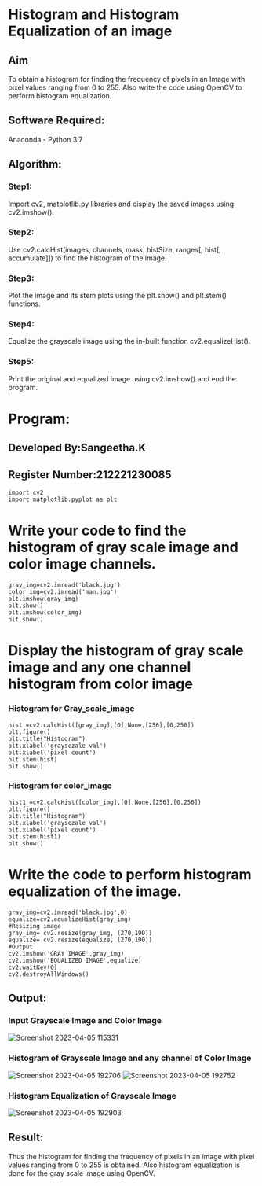 # Histogram and Histogram Equalization of an image
## Aim
To obtain a histogram for finding the frequency of pixels in an Image with pixel values ranging from 0 to 255. Also write the code using OpenCV to perform histogram equalization.

## Software Required:
Anaconda - Python 3.7

## Algorithm:
### Step1:
Import cv2, matplotlib.py libraries and display the saved images using cv2.imshow().

### Step2:
Use cv2.calcHist(images, channels, mask, histSize, ranges[, hist[, accumulate]]) to find the histogram of the image.

### Step3:
Plot the image and its stem plots using the plt.show() and plt.stem() functions.

### Step4:
Equalize the grayscale image using the in-built function cv2.equalizeHist().

### Step5:
Print the original and equalized image using cv2.imshow() and end the program.

# Program:
## Developed By:Sangeetha.K
## Register Number:212221230085
```
import cv2
import matplotlib.pyplot as plt
```
# Write your code to find the histogram of gray scale image and color image channels.
```
gray_img=cv2.imread('black.jpg')
color_img=cv2.imread('man.jpg')
plt.imshow(gray_img)
plt.show()
plt.imshow(color_img)
plt.show()
```

# Display the histogram of gray scale image and any one channel histogram from color image
### Histogram for Gray_scale_image
```
hist =cv2.calcHist([gray_img],[0],None,[256],[0,256])
plt.figure()
plt.title("Histogram")
plt.xlabel('graysczale val')
plt.xlabel('pixel count')
plt.stem(hist)
plt.show()
```
### Histogram for color_image
```
hist1 =cv2.calcHist([color_img],[0],None,[256],[0,256])
plt.figure()
plt.title("Histogram")
plt.xlabel('graysczale val')
plt.xlabel('pixel count')
plt.stem(hist1)
plt.show()
```


# Write the code to perform histogram equalization of the image. 

```
gray_img=cv2.imread('black.jpg',0)
equalize=cv2.equalizeHist(gray_img)
#Resizing image 
gray_img= cv2.resize(gray_img, (270,190))
equalize= cv2.resize(equalize, (270,190))
#Output
cv2.imshow('GRAY IMAGE',gray_img)
cv2.imshow('EQUALIZED IMAGE',equalize)
cv2.waitKey(0)
cv2.destroyAllWindows()
```
## Output:
### Input Grayscale Image and Color Image

![Screenshot 2023-04-05 115331](https://user-images.githubusercontent.com/93992063/230105659-5dae0aeb-a96e-4f7e-9d5f-0230f50ad940.png)

### Histogram of Grayscale Image and any channel of Color Image

![Screenshot 2023-04-05 192706](https://user-images.githubusercontent.com/93992063/230105706-341aa651-f535-4532-bb8c-4a1b0754e5c1.png)
![Screenshot 2023-04-05 192752](https://user-images.githubusercontent.com/93992063/230105831-db24c55c-fa96-433a-96fb-63725707677a.png)

### Histogram Equalization of Grayscale Image

![Screenshot 2023-04-05 192903](https://user-images.githubusercontent.com/93992063/230105887-5832984f-bb35-4925-a96b-e350bf11af5c.png)

## Result: 
Thus the histogram for finding the frequency of pixels in an image with pixel values ranging from 0 to 255 is obtained. Also,histogram equalization is done for the gray scale image using OpenCV.
